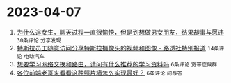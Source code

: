 # 2023-04-07

1. [为什么追女生，聊天过程一直很愉快，但是到想做男女朋友，结果却事与愿违](https://www.v2ex.com/t/930435) `30条评论` `分享发现`
1. [特斯拉员工随意访问分享特斯拉摄像头的视频和图像 - 路透社特别报道](https://www.v2ex.com/t/930432) `14条评论` `电动汽车`
1. [想要学习网络交换和路由，请问有什么推荐的学习资料吗](https://www.v2ex.com/t/930437) `6条评论` `宽带症候群`
1. [各位前端老哥来看看这种照片墙怎么实现最好？](https://www.v2ex.com/t/930436) `6条评论` `问与答`
